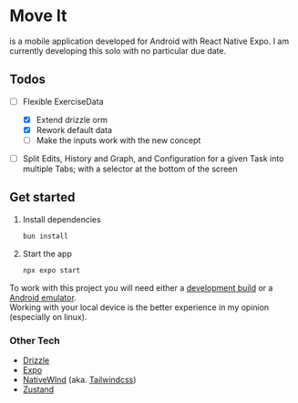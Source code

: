 # Move It

is a mobile application developed for Android with React Native Expo.
I am currently developing this solo with no particular due date.

## Todos

- [ ] Flexible ExerciseData

  - [x] Extend drizzle orm
  - [x] Rework default data
  - [ ] Make the inputs work with the new concept

- [ ] Split Edits, History and Graph, and Configuration for a given Task into multiple Tabs; with a selector at the bottom of the screen

## Get started

1. Install dependencies

   ```bash
   bun install
   ```

2. Start the app

   ```bash
   npx expo start
   ```

To work with this project you will need either a [development build](https://docs.expo.dev/develop/development-builds/introduction/) or a [Android emulator](https://docs.expo.dev/workflow/android-studio-emulator/).  
Working with your local device is the better experience in my opinion (especially on linux).

### Other Tech

- [Drizzle](https://orm.drizzle.team/docs)
- [Expo](https://docs.expo.dev/)
- [NativeWInd](https://www.nativewind.dev/docs) (aka. [Tailwindcss](https://tailwindcss.com/docs))
- [Zustand](https://zustand.docs.pmnd.rs/getting-started/introduction)

